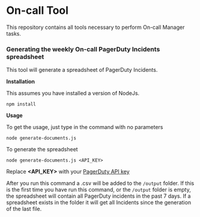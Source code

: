 # On-call Tool

This repository contains all tools necessary to perform On-call Manager tasks.

### Generating the weekly On-call PagerDuty Incidents spreadsheet

This tool will generate a spreadsheet of PagerDuty Incidents.

**Installation**

This assumes you have installed a version of NodeJs.

```npm install```

**Usage**

To get the usage, just type in the command with no parameters

```node generate-documents.js```

To generate the spreadsheet

```node generate-documents.js <API_KEY>```

Replace **<API_KEY>** with your [PagerDuty API key](https://support.pagerduty.com/docs/generating-api-keys)

After you run this command a .csv will be added to the ```/output``` folder. If this is the first time you have run this command, or the ```/output``` folder is empty, the spreadsheet will contain all PagerDuty incidents in the past 7 days. If a spreadsheet exists in the folder it will get all Incidents since the generation of the last file. 
